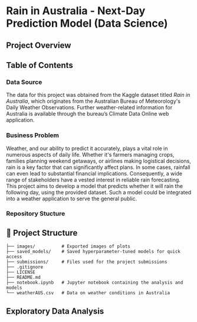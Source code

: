 # Rain in Australia - Next-Day Prediction Model (Data Science)

## Project Overview

## Table of Contents

### Data Source

The data for this project was obtained from the Kaggle dataset titled *Rain in Australia*, which originates from the Australian Bureau of Meteorology's Daily Weather Observations. Further weather-related information for Australia is available through the bureau’s Climate Data Online web application.

### Business Problem

Weather, and our ability to predict it accurately, plays a vital role in numerous aspects of daily life. Whether it's farmers managing crops, families planning weekend getaways, or airlines making logistical decisions, rain is a key factor that can significantly affect plans. In some cases, rainfall can even lead to substantial financial implications. Consequently, a wide range of stakeholders have a vested interest in reliable rain forecasting. This project aims to develop a model that predicts whether it will rain the following day, using the provided dataset. Such a model could be integrated into a weather application to serve the general public.

### Repository Stucture

## 📁 Project Structure

```
├── images/          # Exported images of plots
├── saved_models/    # Saved hyperparameter-tuned models for quick access
├── submissions/     # Files used for the project submissions
├── .gitignore
├── LICENSE
├── README.md
├── notebook.ipynb   # Jupyter notebook containing the analysis and models 
└── weatherAUS.csv   # Data on weather conditions in Australia
```

## Exploratory Data Analysis





